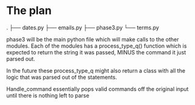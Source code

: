 # The plan
.
├── dates.py
├── emails.py
├── phase3.py
└── terms.py

phase3 will be the main python file which will make calls to the other modules. Each of the modules has a process_type_q() function which is expected to return the string it was passed, MINUS the command it just parsed out. 

In the future these process_type_q might also return a class with all the logic that was parsed out of the statements.

Handle_command essentially pops valid commands off the original input until there is nothing left to parse 
